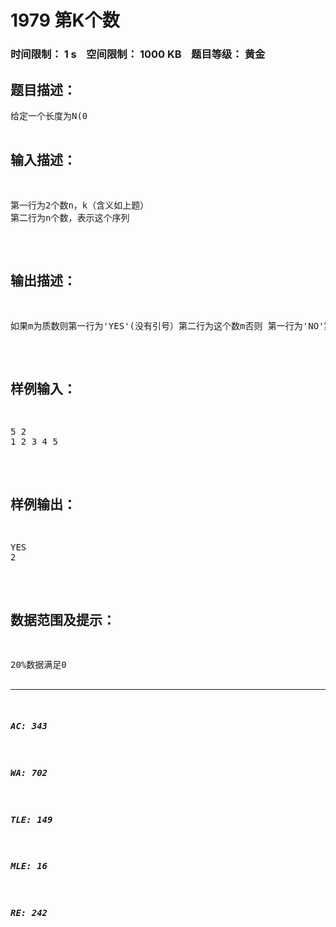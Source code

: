 # 1979 第K个数   
### 时间限制： 1 s&nbsp;&nbsp;&nbsp;&nbsp;空间限制： 1000 KB&nbsp;&nbsp;&nbsp;&nbsp;题目等级： 黄金  
## 题目描述：  

<pre>
给定一个长度为N(0<n<=10000)的序列，保证每一个序列中的数字a[i]是小于maxlongint的非负整数 ，编程要求求出整个序列中第k大的数字减去第k小的数字的值m，并判断m是否为质数。(0<k<=n)
</pre>
  
  
## 输入描述：  

<pre>
第一行为2个数n，k（含义如上题）  
第二行为n个数，表示这个序列
</pre>
  
  
## 输出描述：  

<pre>
如果m为质数则第一行为'YES'(没有引号）第二行为这个数m否则 第一行为'NO'第二行为这个数m
</pre>
  
  
## 样例输入：  

<pre>
5 2
1 2 3 4 5
</pre>
  
  
## 样例输出：  

<pre>
YES
2
</pre>
  
  
## 数据范围及提示：  

<pre>
20%数据满足0<n<=10  
50%数据满足0<n<=5000  
100%数据满足0<n<=10000
</pre>
  
  
***  

##### AC: 343  
##### WA: 702  
##### TLE: 149  
##### MLE: 16  
##### RE: 242  
